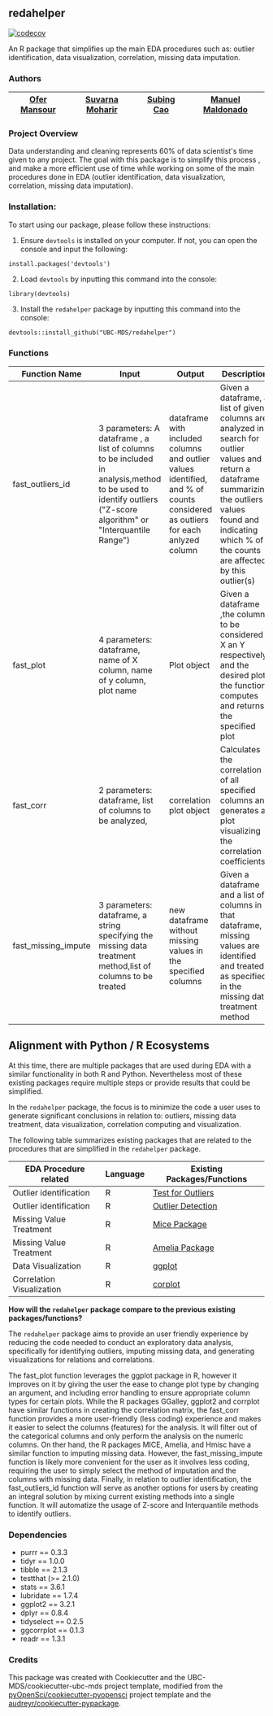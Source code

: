## redahelper 
[![codecov](https://codecov.io/gh/UBC-MDS/redahelper/branch/master/graph/badge.svg)](https://codecov.io/gh/UBC-MDS/redahelper)

An R package that simplifies up the main EDA procedures such as: outlier identification, data visualization, correlation, missing data imputation.

### Authors

| [Ofer Mansour](https://github.com/ofer-m) | [Suvarna Moharir](https://github.com/suvarna-m) | [Subing Cao ](https://github.com/scao1)| [Manuel Maldonado](https://github.com/manu2856)|
|:------------:|:--------------:|:--------------:|:--------------:|

### Project Overview

Data understanding and cleaning represents 60% of data scientist's time given to any project. 
The goal with this package is to simplify this process , and make a more efficient use of time while working on some of the main procedures done in EDA (outlier identification, data visualization, correlation, missing data imputation).


### Installation:

To start using our package, please follow these instructions:

1. Ensure `devtools` is installed on your computer. If not, you can open the console and input the following:
```
install.packages('devtools')
```

2. Load `devtools` by inputting this command into the console:
```
library(devtools)
```

3. Install the `redahelper` package by inputting this command into the console:
```
devtools::install_github("UBC-MDS/redahelper")
```

### Functions


| Function Name | Input | Output | Description |
|---------|------------|------|-----------|
|fast_outliers_id|3 parameters:  A dataframe , a list of columns to be included in analysis,method to be used to identify outliers ("Z-score algorithm" or "Interquantile Range")| dataframe with included columns and outlier values identified, and % of counts considered as outliers for each anlyzed column| Given a dataframe, a list of given columns are analyzed in search for outlier values and return a dataframe summarizing the outliers values found and indicating which % of the counts are affected by this outlier(s)|
|fast_plot|4 parameters:  dataframe, name of X column, name of y column, plot name  | Plot object | Given a dataframe ,the columns to be considered X an Y respectively, and the desired plot; the function computes and returns the specified plot|
|fast_corr| 2 parameters: dataframe, list of columns to be analyzed, |correlation plot object| Calculates the correlation of all specified columns and generates a plot visualizing the correlation coefficients.|
|fast_missing_impute|3 parameters: dataframe, a string specifying the missing data treatment method,list of columns to be treated| new dataframe without missing values in the specified columns|Given a dataframe and a list of columns in that dataframe, missing values are identified and treated as specified in the missing data treatment method |


## Alignment with Python / R Ecosystems

At this time, there are multiple packages that are used during EDA with a similar functionality in both R and Python. Nevertheless most of these existing packages require multiple steps or provide results that could be simplified.

In the `redahelper` package, the focus is to minimize the code a user uses to generate significant conclusions in relation to: outliers, missing data treatment, data visualization, correlation computing and visualization.

The following table summarizes existing packages that are related to the procedures that are simplified in the `redahelper` package.



|EDA Procedure related|Language|Existing Packages/Functions|
|---------|------------|---------------------------|
|Outlier identification| R| [Test for Outliers](https://cran.r-project.org/web/packages/outliers/index.html)|
|Outlier identification| R| [Outlier Detection](https://cran.r-project.org/web/packages/OutlierDetection/index.html)|
|Missing Value Treatment | R | [Mice Package](https://cran.r-project.org/web/packages/mice/index.html)|
|Missing Value Treatment | R | [Amelia Package](https://cran.r-project.org/web/packages/Amelia/index.html)|
|Data Visualization|R|[ggplot](https://ggplot2.tidyverse.org/)|
|Correlation Visualization|R|[corplot](https://cran.r-project.org/web/packages/corrplot/index.html)|




**How will the `redahelper` package compare to the previous existing packages/functions?**


The `redahelper` package aims to provide an user friendly experience by reducing the code needed to conduct an exploratory data analysis, specifically for identifying outliers, imputing missing data, and generating visualizations for relations and correlations.

The fast_plot function leverages the ggplot package in R, however it improves on it by giving the user the ease to change plot type by changing an argument, and including error handling to ensure appropriate column types for certain plots. While the R packages GGalley, ggplot2 and corrplot have similar functions in creating the correlation matrix, the fast_corr function provides a more user-friendly (less coding) experience and makes it easier to select the columns (features) for the analysis. It will filter out of the categorical columns and only perform the analysis on the numeric columns.
On ther hand, the R packages MICE, Amelia, and Hmisc have a similar function to imputing missing data. However, the fast_missing_impute function is likely more convenient for the user as it involves less coding, requiring the user to simply select the method of imputation and the columns with missing data.
Finally, in relation to outlier identification, the fast_outliers_id function will serve as another options for users by creating an integral solution by mixing current existing methods into a single function. It will automatize the usage of Z-score and Interquantile methods to identify outliers.

### Dependencies
- purrr == 0.3.3
- tidyr == 1.0.0
- tibble == 2.1.3
- testthat (>= 2.1.0)
- stats == 3.6.1
- lubridate == 1.7.4
- ggplot2 == 3.2.1
- dplyr == 0.8.4
- tidyselect == 0.2.5
- ggcorrplot == 0.1.3
- readr == 1.3.1

### Credits
This package was created with Cookiecutter and the UBC-MDS/cookiecutter-ubc-mds project template, modified from the [pyOpenSci/cookiecutter-pyopensci](https://github.com/pyOpenSci/cookiecutter-pyopensci) project template and the [audreyr/cookiecutter-pypackage](https://github.com/audreyr/cookiecutter-pypackage).
